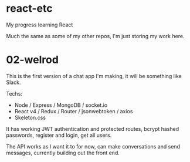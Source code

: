 # react-etc
My progress learning React

Much the same as some of my other repos, I'm just storing my work here. 

# 02-welrod

This is the first version of a chat app I'm making, it will be something like Slack.

Techs:
- Node / Express / MongoDB / socket.io
- React v4 / Redux / Router / jsonwebtoken / axios
- Skeleton.css

It has working JWT authentication and protected routes, bcrypt hashed passwords, register and login, get all users. 

The API works as I want it to for now, can make conversations and send messages, currently building out the front end.
